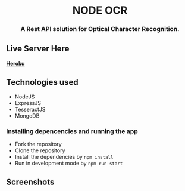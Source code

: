 <h1 align="center" >NODE OCR</h1>
<h3 align="center"> A Rest API solution for Optical Character Recognition.</h3>

## Live Server Here
#### [Heroku](https://node-ocr.herokuapp.com/)

## Technologies used
* NodeJS
* ExpressJS
* TesseractJS
* MongoDB

### Installing depencencies and running the app
* Fork the repository
* Clone the repository
* Install the dependencies by `npm install`
* Run in development mode by `npm run start`

## Screenshots
